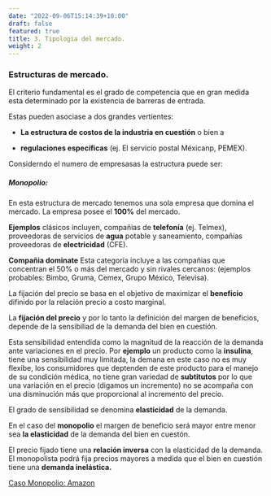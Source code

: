 ```yaml
---
date: "2022-09-06T15:14:39+10:00"
draft: false
featured: true
title: 3. Tipologia del mercado.
weight: 2
---
```


### Estructuras de mercado.

El criterio fundamental es el grado de competencia que en gran medida esta determinado por la existencia de barreras de entrada. 

Estas pueden asociase a dos grandes vertientes: 

+ **La estructura de costos de la industria en cuestión** o bien a 

+ **regulaciones específicas** (ej. El servicio postal Méxicanp, PEMEX). 


Considerndo el numero de empresasas la estructura puede ser: 

##### Monopolio: 

En esta estructura de mercado tenemos una sola empresa que domina el mercado. La empresa posee el **100%** del mercado. 

**Ejemplos** clásicos incluyen, compañias de **telefonía** (ej. Telmex), proveedoras de servicios de **agua** potable y saneamiento, compañías proveedoras de **electricidad**  (CFE).

**Compañia dominate** Esta categoría incluye a las compañias que concentran el 50% o más del mercado y sin rivales cercanos: (ejemplos probables: Bimbo, Gruma, Cemex, Grupo México, Televisa).


La fijación del precio se basa  en el objetivo de maximizar el  **beneficio** difinido por la relación precio a costo marginal.

La **fijación del precio** y por lo tanto la definición del margen de beneficios, depende de la sensibiliad de la demanda del bien en cuestión.  

Esta sensibilidad entendida como la magnitud de la reacción de la demanda ante variaciones en el precio. 
Por **ejemplo** un producto como la **insulina**, tiene una sensibilidad muy limitada, la demana en este caso no es muy flexibe, los consumidores que deptenden de este producto para el manejo de su condición médica, no tiene gran variedad de **subtitutos** por lo que una variación en el precio (digamos un incremento) no se acompaña con una disminución más que proporcional al incremento del precio. 

El grado de sensibilidad se denomina **elasticidad** de la demanda. 

En el caso del **monopolio** el margen de beneficio será mayor entre menor sea **la elasticidad** de la demanda del bien en cuestón. 

El precio fijado tiene una **relación inversa** con la elasticidad de la demanda. El monopolista podrá fija precios mayores a medida que el bien en cuestión tiene una **demanda inelástica.**



[Caso Monopolio: Amazon](https://www.youtube.com/watch?v=-IKSEVsHens)





